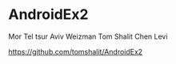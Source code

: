 # AndroidEx2


Mor Tel tsur
Aviv Weizman 
Tom Shalit 
Chen Levi

https://github.com/tomshalit/AndroidEx2
